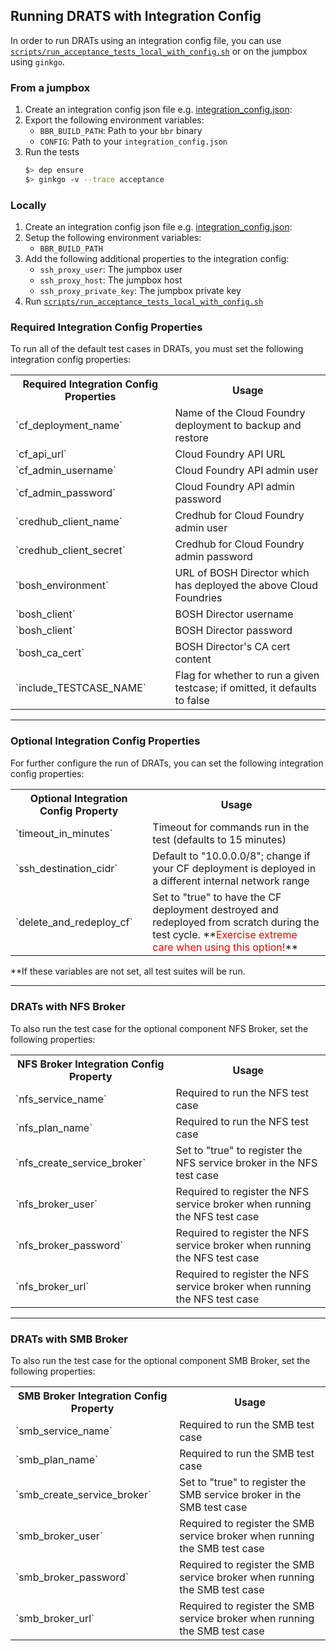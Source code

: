 ## Running DRATS with Integration Config

In order to run DRATs using an integration config file, you can use [`scripts/run_acceptance_tests_local_with_config.sh`](../scripts/run_acceptance_tests_local_with_config.sh) or on the jumpbox using `ginkgo`.


### From a jumpbox
1. Create an integration config json file e.g. [integration_config.json](../ci/integration_config.json):
1. Export the following environment variables:
   * `BBR_BUILD_PATH`: Path to your `bbr` binary
   * `CONFIG`: Path to your `integration_config.json`
1. Run the tests
   ```bash
   $> dep ensure
   $> ginkgo -v --trace acceptance
   ```

### Locally
1. Create an integration config json file e.g. [integration_config.json](../ci/integration_config.json):
1. Setup the following environment variables:
   * `BBR_BUILD_PATH`
1. Add the following additional properties to the integration config:
   *  `ssh_proxy_user`: The jumpbox user
   *  `ssh_proxy_host`: The jumpbox host
   *  `ssh_proxy_private_key`: The jumpbox private key
1. Run [`scripts/run_acceptance_tests_local_with_config.sh`](../scripts/run_acceptance_tests_local_with_config.sh)

### Required Integration Config Properties
To run all of the default test cases in DRATs, you must set the following integration config properties:

<table style="width:100%">
  <tr>
    <th>Required Integration Config Properties</th>
    <th>Usage</th>
  </tr>
  <tr>
    <td>`cf_deployment_name`</td>
    <td>Name of the Cloud Foundry deployment to backup and restore</td>
  </tr>
  <tr>
    <td>`cf_api_url`</td>
    <td>Cloud Foundry API URL</td>
  </tr>
  <tr>
    <td>`cf_admin_username`</td>
    <td>Cloud Foundry API admin user</td>
  </tr>
  <tr>
    <td>`cf_admin_password`</td>
    <td>Cloud Foundry API admin password</td>
  </tr>
    <tr>
      <td>`credhub_client_name`</td>
      <td>Credhub for Cloud Foundry admin user</td>
    </tr>
    <tr>
      <td>`credhub_client_secret`</td>
      <td>Credhub for Cloud Foundry admin password</td>
    </tr>
  <tr>
    <td>`bosh_environment`</td>
    <td>URL of BOSH Director which has deployed the above Cloud Foundries</td>
  </tr>
  <tr>
    <td>`bosh_client`</td>
    <td>BOSH Director username</td>
  </tr>
  <tr>
    <td>`bosh_client`</td>
    <td>BOSH Director password</td>
  </tr>
  <tr>
    <td>`bosh_ca_cert`</td>
    <td>BOSH Director's CA cert content</td>
  </tr>
  <tr>
    <td>`include_TESTCASE_NAME`</td>
    <td>Flag for whether to run a given testcase; if omitted, it defaults to false</td>
  </tr>
</table>

---

### Optional Integration Config Properties
For further configure the run of DRATs, you can set the following integration config properties:
<table style="width:100%">
  <tr>
    <th>Optional Integration Config Property</th>
    <th>Usage</th>
  </tr>
    <tr>
        <td>`timeout_in_minutes`</td>
        <td>Timeout for commands run in the test (defaults to 15 minutes)</td>
    </tr>
    <tr>
        <td>`ssh_destination_cidr`</td>
        <td>Default to "10.0.0.0/8"; change if your CF deployment is deployed in a different internal network range</td>
    <tr>
    <tr>
        <td>`delete_and_redeploy_cf`</td>
        <td>Set to "true" to have the CF deployment destroyed and redeployed from scratch during the test cycle. 
        **<span style="color:red">Exercise extreme care when using this option!</span>**</td>
    <tr>
</table>

**If these variables are not set, all test suites will be run.

---

### DRATs with NFS Broker
To also run the test case for the optional component NFS Broker, set the following properties:
<table style="width:100%">
  <tr>
    <th>NFS Broker Integration Config Property</th>
    <th>Usage</th>
  </tr>
    <tr>
        <td>`nfs_service_name`</td>
        <td>Required to run the NFS test case</td>
    <tr>
    <tr>
        <td>`nfs_plan_name`</td>
        <td>Required to run the NFS test case</td>
    <tr>
    <tr>
        <td>`nfs_create_service_broker`</td>
        <td>Set to "true" to register the NFS service broker in the NFS test case</td>
    <tr>
    <tr>
        <td>`nfs_broker_user`</td>
        <td>Required to register the NFS service broker when running the NFS test case</td>
    <tr>
    <tr>
        <td>`nfs_broker_password`</td>
        <td>Required to register the NFS service broker when running the NFS test case</td>
    <tr>
    <tr>
        <td>`nfs_broker_url`</td>
        <td>Required to register the NFS service broker when running the NFS test case</td>
    <tr>
</table>

---

### DRATs with SMB Broker
To also run the test case for the optional component SMB Broker, set the following properties:
<table style="width:100%">
  <tr>
    <th>SMB Broker Integration Config Property</th>
    <th>Usage</th>
  </tr>
    <tr>
        <td>`smb_service_name`</td>
        <td>Required to run the SMB test case</td>
    <tr>
    <tr>
        <td>`smb_plan_name`</td>
        <td>Required to run the SMB test case</td>
    <tr>
    <tr>
        <td>`smb_create_service_broker`</td>
        <td>Set to "true" to register the SMB service broker in the SMB test case</td>
    <tr>
    <tr>
        <td>`smb_broker_user`</td>
        <td>Required to register the SMB service broker when running the SMB test case</td>
    <tr>
    <tr>
        <td>`smb_broker_password`</td>
        <td>Required to register the SMB service broker when running the SMB test case</td>
    <tr>
    <tr>
        <td>`smb_broker_url`</td>
        <td>Required to register the SMB service broker when running the SMB test case</td>
    <tr>
</table>
